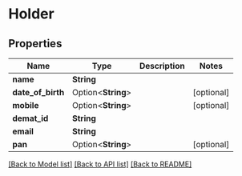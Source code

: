 # Holder

## Properties

Name | Type | Description | Notes
------------ | ------------- | ------------- | -------------
**name** | **String** |  | 
**date_of_birth** | Option<**String**> |  | [optional]
**mobile** | Option<**String**> |  | [optional]
**demat_id** | **String** |  | 
**email** | **String** |  | 
**pan** | Option<**String**> |  | [optional]

[[Back to Model list]](../README.md#documentation-for-models) [[Back to API list]](../README.md#documentation-for-api-endpoints) [[Back to README]](../README.md)


